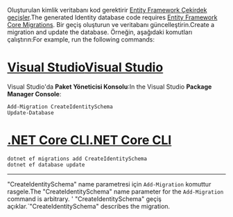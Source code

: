 <span data-ttu-id="cd1ec-101">Oluşturulan kimlik veritabanı kod gerektirir [Entity Framework Çekirdek geçişler](/ef/core/managing-schemas/migrations/).</span><span class="sxs-lookup"><span data-stu-id="cd1ec-101">The generated Identity database code requires [Entity Framework Core Migrations](/ef/core/managing-schemas/migrations/).</span></span> <span data-ttu-id="cd1ec-102">Bir geçiş oluşturun ve veritabanı güncelleştirin.</span><span class="sxs-lookup"><span data-stu-id="cd1ec-102">Create a migration and update the database.</span></span> <span data-ttu-id="cd1ec-103">Örneğin, aşağıdaki komutları çalıştırın:</span><span class="sxs-lookup"><span data-stu-id="cd1ec-103">For example, run the following commands:</span></span>

# <a name="visual-studiotabvisual-studio"></a>[<span data-ttu-id="cd1ec-104">Visual Studio</span><span class="sxs-lookup"><span data-stu-id="cd1ec-104">Visual Studio</span></span>](#tab/visual-studio) 

<span data-ttu-id="cd1ec-105">Visual Studio'da **Paket Yöneticisi Konsolu**:</span><span class="sxs-lookup"><span data-stu-id="cd1ec-105">In the Visual Studio **Package Manager Console**:</span></span>

```PMC
Add-Migration CreateIdentitySchema
Update-Database
```

# <a name="net-core-clitabnetcore-cli"></a>[<span data-ttu-id="cd1ec-106">.NET Core CLI</span><span class="sxs-lookup"><span data-stu-id="cd1ec-106">.NET Core CLI</span></span>](#tab/netcore-cli)

```cli
dotnet ef migrations add CreateIdentitySchema
dotnet ef database update
```

------

<span data-ttu-id="cd1ec-107">"CreateIdentitySchema" name parametresi için `Add-Migration` komuttur rasgele.</span><span class="sxs-lookup"><span data-stu-id="cd1ec-107">The "CreateIdentitySchema" name parameter for the `Add-Migration` command is arbitrary.</span></span> <span data-ttu-id="cd1ec-108">' "CreateIdentitySchema" geçiş açıklar.</span><span class="sxs-lookup"><span data-stu-id="cd1ec-108">\`"CreateIdentitySchema" describes the migration.</span></span>